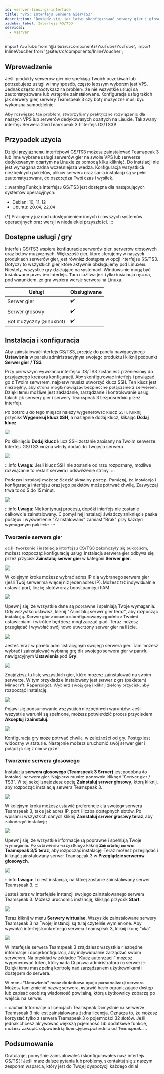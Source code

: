```yaml
---
id: vserver-linux-gs-interface
title: "VPS: Interfejs Serwera Gier/TS3"
description: "Dowiedz się, jak łatwo skonfigurować serwery gier i głosowe na Linux VPS bez wcześniejszej wiedzy, korzystając z zautomatyzowanego interfejsu → Sprawdź teraz"
sidebar_label: Interfejs GS/TS3
services:
  - vserver
---
```


import YouTube from '@site/src/components/YouTube/YouTube';
import InlineVoucher from '@site/src/components/InlineVoucher';

## Wprowadzenie

Jeśli produkty serwerów gier nie spełniają Twoich oczekiwań lub potrzebujesz usługi w inny sposób, często lepszym wyborem jest VPS. Jednak często napotykasz na problem, że nie wszystkie usługi są zautomatyzowane lub wstępnie zainstalowane. Konfiguracja usług takich jak serwery gier, serwery Teamspeak 3 czy boty muzyczne musi być wykonana samodzielnie.

Aby rozwiązać ten problem, stworzyliśmy praktyczne rozwiązanie dla naszych VPS lub serwerów dedykowanych opartych na Linuxie. Tak zwany interfejs Serwera Gier/Teamspeak 3 (Interfejs GS/TS3)!

<YouTube videoId="V6qyQFPp_Ls" imageSrc="https://screensaver01.zap-hosting.com/index.php/s/frWNEMQqcMxzRcM/preview" title="Konfiguracja Serwera Gier na Linux VPS BEZ DOŚWIADCZENIA!" description="Wolisz zobaczyć wszystko w akcji, żeby lepiej zrozumieć? Mamy to! Zanurz się w naszym wideo, które wszystko Ci wyjaśni. Niezależnie czy się spieszysz, czy po prostu lubisz chłonąć wiedzę w najbardziej angażujący sposób!"/>

<InlineVoucher />

## Przypadek użycia

Dzięki przyjaznemu interfejsowi GS/TS3 możesz zainstalować Teamspeak 3 lub inne wybrane usługi serwerów gier na swoim VPS lub serwerze dedykowanym opartym na Linuxie za pomocą kilku kliknięć. Do instalacji nie jest wymagana żadna wcześniejsza wiedza. Konfiguracja wszystkich niezbędnych pakietów, plików serwera oraz sama instalacja są w pełni zautomatyzowane, co oszczędza Twój czas i wysiłek.

:::warning
Funkcja interfejsu GS/TS3 jest dostępna dla następujących systemów operacyjnych:

- Debian: 10, 11, 12
- Ubuntu: 20.04, 22.04

(*) Pracujemy już nad udostępnieniem innych i nowszych systemów operacyjnych oraz wersji w niedalekiej przyszłości.
:::



## Dostępne usługi / gry

Interfejs GS/TS3 wspiera konfigurację serwerów gier, serwerów głosowych oraz botów muzycznych. Większość gier, które oferujemy w naszych produktach serwerów gier, jest również dostępna w opcji interfejsu GS/TS3. Dotyczy to wszystkich gier, które aktywnie obsługujemy pod Linuxem. Niestety, wszystkie gry działające na systemach Windows nie mogą być instalowane przez ten interfejs. Tam możliwa jest tylko instalacja ręczna, pod warunkiem, że gra wspiera wersję serwera na Linuxa.

| Usługi      | Obsługiwane |
| ----------- | ----------- |
| Serwer gier | ✔️          |
| Serwer głosowy | ✔️        |
| Bot muzyczny (Sinuxbot) | ✔️ |



## Instalacja i konfiguracja

Aby zainstalować interfejs GS/TS3, przejdź do panelu nawigacyjnego **Ustawienia** w panelu administracyjnym swojego produktu i kliknij podpunkt **Serwer gier / TS3**. 

Przy pierwszym wywołaniu interfejsu GS/TS3 zostaniesz przeniesiony do przyjaznego kreatora konfiguracji. Aby skonfigurować interfejs i powiązać go z Twoim serwerem, najpierw musisz utworzyć klucz SSH. Ten klucz jest niezbędny, aby strona mogła nawiązać bezpieczne połączenie z serwerem. Dzięki temu możliwe jest zakładanie, zarządzanie i kontrolowanie usług takich jak serwery gier i serwery Teamspeak 3 bezpośrednio przez interfejs.

Po dotarciu do tego miejsca należy wygenerować klucz SSH. Kliknij przycisk **Wygeneruj klucz SSH**, a następnie dodaj klucz, klikając **Dodaj klucz**.


![](https://screensaver01.zap-hosting.com/index.php/s/teZ87eGKRm6iJRa/preview)



Po kliknięciu **Dodaj klucz** klucz SSH zostanie zapisany na Twoim serwerze. Interfejs GS/TS3 można wtedy dodać do Twojego serwera.



![](https://screensaver01.zap-hosting.com/index.php/s/QqtCFmC3oxPErD9/preview)



:::info
**Uwaga:** Jeśli klucz SSH nie zostanie od razu rozpoznany, możliwe rozwiązanie to restart serwera i odświeżenie strony.
:::

Podczas instalacji możesz śledzić aktualny postęp. Pamiętaj, że instalacja i konfiguracja interfejsu oraz jego pakietów może potrwać chwilę. Zazwyczaj trwa to od 5 do 15 minut.

![](https://screensaver01.zap-hosting.com/index.php/s/xkWQBEp74BqQdM6/preview)

:::info
**Uwaga**: Nie kontynuuj procesu, dopóki interfejs nie zostanie całkowicie zainstalowany. O pomyślnej instalacji świadczy zniknięcie paska postępu i wyświetlenie "Zainstalowano" zamiast "Brak" przy każdym wymaganym pakiecie.
:::



### Tworzenie serwera gier

Jeśli tworzenie i instalacja interfejsu GS/TS3 zakończyły się sukcesem, możesz rozpocząć konfigurację usług. Instalacja serwera gier odbywa się przez przycisk **Zainstaluj serwer gier** w kategorii **Serwer gier**.

![](https://screensaver01.zap-hosting.com/index.php/s/4TD3w3dpXrFYNcb/preview)



W kolejnym kroku możesz wybrać adres IP dla wybranego serwera gier (jeśli Twój serwer ma więcej niż jeden adres IP). Możesz też indywidualnie ustawić port, liczbę slotów oraz boost pamięci RAM.

![](https://screensaver01.zap-hosting.com/index.php/s/icfwifbTrmwZQ6q/preview)

Upewnij się, że wszystkie dane są poprawne i spełniają Twoje wymagania. Gdy wszystko ustawisz, kliknij "Zainstaluj serwer gier teraz", aby rozpocząć instalację. Serwer gier zostanie skonfigurowany zgodnie z Twoimi ustawieniami i wkrótce będziesz mógł zacząć grać. Teraz możesz przeglądać i wywołać swój nowo utworzony serwer gier na liście.



![](https://screensaver01.zap-hosting.com/index.php/s/MTRmMwc9GyMFW5A/preview)



Jesteś teraz w panelu administracyjnym swojego serwera gier. Tam możesz wybrać i zainstalować wybraną grę dla swojego serwera gier w panelu nawigacyjnym **Ustawienia** pod **Gry**.

![](https://screensaver01.zap-hosting.com/index.php/s/xqxLAAR6jbdmM3Z/preview)

Znajdziesz tu listę wszystkich gier, które możesz zainstalować na swoim serwerze. W tym przykładzie instalowany jest serwer z grą (pakietem) Minecraft: Paperspigot. Wybierz swoją grę i kliknij zielony przycisk, aby rozpocząć instalację.

![](https://screensaver01.zap-hosting.com/index.php/s/MtrsxLoYxssJLBt/preview)

Pojawi się podsumowanie wszystkich niezbędnych warunków. Jeśli wszystkie warunki są spełnione, możesz potwierdzić proces przyciskiem **Akceptuj i zainstaluj**.

![](https://screensaver01.zap-hosting.com/index.php/s/GjijXaM3z9EgnYG/preview)

Konfiguracja gry może potrwać chwilę, w zależności od gry. Postęp jest widoczny w statusie. Następnie możesz uruchomić swój serwer gier i połączyć się z nim w grze!



### Tworzenie serwera głosowego

Instalacja **serwera głosowego (Teamspeak 3 Server)** jest podobna do instalacji serwera gier. Najpierw musisz ponownie kliknąć "Serwer gier / TS3". W tej sekcji znajdziesz opcję **Zainstaluj serwer głosowy**, którą kliknij, aby rozpocząć instalację serwera Teamspeak 3.

![](https://screensaver01.zap-hosting.com/index.php/s/xct5DPC57wWeABG/preview)

W kolejnym kroku możesz ustawić preferencje dla swojego serwera Teamspeak 3, takie jak adres IP, port i liczba dostępnych slotów. Po wpisaniu wszystkich danych kliknij **Zainstaluj serwer głosowy teraz**, aby zakończyć instalację.

![](https://screensaver01.zap-hosting.com/index.php/s/2XnJrDEDyLwBsHk/preview)

Upewnij się, że wszystkie informacje są poprawne i spełniają Twoje wymagania. Po ustawieniu wszystkiego kliknij **Zainstaluj serwer Teamspeak 3/5 teraz**, aby rozpocząć instalację. Teraz możesz przeglądać i kliknąć zainstalowany serwer Teamspeak 3 w **Przeglądzie serwerów głosowych**.

![](https://screensaver01.zap-hosting.com/index.php/s/bgpZJgPjz7Ybpke/preview)

:::info
**Uwaga**: To jest instancja, na której zostanie zainstalowany serwer Teamspeak 3.
:::

Jesteś teraz w interfejsie instancji swojego zainstalowanego serwera Teamspeak 3. Możesz uruchomić instancję, klikając przycisk **Start**.

![](https://screensaver01.zap-hosting.com/index.php/s/G96RPrjEdm96CCj/preview)


Teraz kliknij w menu **Serwery wirtualne**. Wszystkie zainstalowane serwery Teamspeak 3 na Twojej instancji są tutaj czytelnie wymienione. Aby wywołać interfejs konkretnego serwera Teamspeak 3, kliknij ikonę "oka".

![](https://screensaver01.zap-hosting.com/index.php/s/awJdyTgJPSia5B2/preview)

W interfejsie serwera Teamspeak 3 znajdziesz wszystkie niezbędne informacje i opcje konfiguracji, aby indywidualnie zarządzać swoim serwerem. Na przykład w zakładce "Klucz autoryzacji" możesz wygenerować token, który nada Ci prawa administratora na serwerze. Dzięki temu masz pełną kontrolę nad zarządzaniem użytkownikami i dostępem do serwera.

W menu "Ustawienia" masz dodatkowe opcje personalizacji serwera. Możesz tam zmienić nazwę serwera, ustawić hasło ograniczające dostęp lub zapisać osobistą wiadomość powitalną, którą użytkownicy zobaczą po wejściu na serwer.

:::caution Informacje o licencjach Teamspeak
Domyślnie na serwerze Teamspeak 3 nie jest zainstalowana żadna licencja. Oznacza to, że możesz korzystać tylko z serwera Teamspeak 3 o pojemności 32 slotów. Jeśli jednak chcesz aktywować większą pojemność lub dodatkowe funkcje, możesz zakupić odpowiednią licencję bezpośrednio od Teamspeak.
:::


## Podsumowanie

Gratulacje, pomyślnie zainstalowałeś i skonfigurowałeś nasz interfejs GS/TS3! Jeśli masz dalsze pytania lub problemy, skontaktuj się z naszym zespołem wsparcia, który jest do Twojej dyspozycji każdego dnia!

<InlineVoucher />